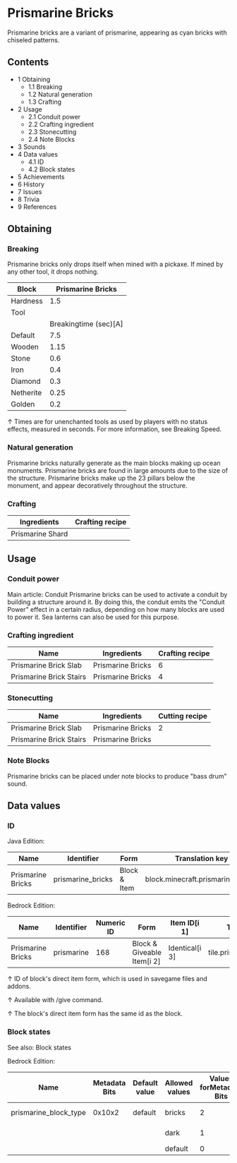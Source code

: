 # Prismarine Bricks
Prismarine bricks are a variant of prismarine, appearing as cyan bricks with chiseled patterns. 

## Contents
- 1 Obtaining
	- 1.1 Breaking
	- 1.2 Natural generation
	- 1.3 Crafting
- 2 Usage
	- 2.1 Conduit power
	- 2.2 Crafting ingredient
	- 2.3 Stonecutting
	- 2.4 Note Blocks
- 3 Sounds
- 4 Data values
	- 4.1 ID
	- 4.2 Block states
- 5 Achievements
- 6 History
- 7 Issues
- 8 Trivia
- 9 References

## Obtaining
### Breaking
Prismarine bricks only drops itself when mined with a pickaxe. If mined by any other tool, it drops nothing.

| Block     | Prismarine Bricks     |
|-----------|-----------------------|
| Hardness  | 1.5                   |
| Tool      |                       |
|           | Breakingtime (sec)[A] |
| Default   | 7.5                   |
| Wooden    | 1.15                  |
| Stone     | 0.6                   |
| Iron      | 0.4                   |
| Diamond   | 0.3                   |
| Netherite | 0.25                  |
| Golden    | 0.2                   |


↑ Times are for unenchanted tools as used by players with no status effects, measured in seconds. For more information, see Breaking Speed.


### Natural generation
Prismarine bricks naturally generate as the main blocks making up ocean monuments. Prismarine bricks are found in large amounts due to the size of the structure. Prismarine bricks make up the 23 pillars below the monument, and appear decoratively throughout the structure.

### Crafting
| Ingredients      | Crafting recipe |
|------------------|-----------------|
| Prismarine Shard |                 |

## Usage
### Conduit power
Main article: Conduit
Prismarine bricks can be used to activate a conduit by building a structure around it. By doing this, the conduit emits the "Conduit Power" effect in a certain radius, depending on how many blocks are used to power it. Sea lanterns can also be used for this purpose.

### Crafting ingredient
| Name                    | Ingredients       | Crafting recipe |
|-------------------------|-------------------|-----------------|
| Prismarine Brick Slab   | Prismarine Bricks | 6               |
| Prismarine Brick Stairs | Prismarine Bricks | 4               |

### Stonecutting
| Name                    | Ingredients       | Cutting recipe |
|-------------------------|-------------------|----------------|
| Prismarine Brick Slab   | Prismarine Bricks | 2              |
| Prismarine Brick Stairs | Prismarine Bricks |                |

### Note Blocks
Prismarine bricks can be placed under note blocks to produce "bass drum" sound.

## Data values
### ID
Java Edition:

| Name              | Identifier        | Form         | Translation key                   |
|-------------------|-------------------|--------------|-----------------------------------|
| Prismarine Bricks | prismarine_bricks | Block & Item | block.minecraft.prismarine_bricks |

Bedrock Edition:

| Name              | Identifier | Numeric ID | Form                       | Item ID[i 1]   | Translation key             |
|-------------------|------------|------------|----------------------------|----------------|-----------------------------|
| Prismarine Bricks | prismarine | 168        | Block & Giveable Item[i 2] | Identical[i 3] | tile.prismarine.bricks.name |


↑ ID of block's direct item form, which is used in savegame files and addons.

↑ Available with /give command.

↑ The block's direct item form has the same id as the block.


### Block states
See also: Block states

Bedrock Edition:

| Name                  | Metadata Bits | Default value | Allowed values | Values forMetadata Bits | Description       |
|-----------------------|---------------|---------------|----------------|-------------------------|-------------------|
| prismarine_block_type | 0x10x2        | default       | bricks         | 2                       | Prismarine Bricks |
|                       |               |               | dark           | 1                       | Dark Prismarine   |
|                       |               |               | default        | 0                       | Prismarine        |




